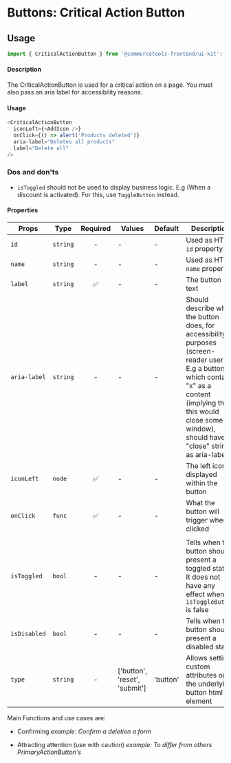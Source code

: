 # Buttons: Critical Action Button

## Usage

```js
import { CriticalActionButton } from '@commercetools-frontend/ui-kit';
```

#### Description

The CriticalActionButton is used for a critical action on a page. You must also pass an
aria label for accessibility reasons.

#### Usage

```js
<CriticalActionButton
  iconLeft={<AddIcon />}
  onClick={() => alert('Products deleted')}
  aria-label="Deletes all products"
  label="Delete all"
/>
```

### Dos and don'ts

- `isToggled` should not be used to display business logic. E.g (When a discount is activated). For this, use `ToggleButton` instead.

#### Properties

| Props        | Type     | Required | Values                        | Default  | Description                                                                                                                                                                                                                   |
| ------------ | -------- | :------: | ----------------------------- | -------- | ----------------------------------------------------------------------------------------------------------------------------------------------------------------------------------------------------------------------------- |
| `id`         | `string` |    -     | -                             | -        | Used as HTML `id` property                                                                                                                                                                                                    |
| `name`       | `string` |    -     | -                             | -        | Used as HTML `name` property                                                                                                                                                                                                  |
| `label`      | `string` |    ✅    | -                             | -        | The button text                                                                                                                                                                                                               |
| `aria-label` | `string` |    -     | -                             | -        | Should describe what the button does, for accessibility purposes (screen-reader users). E.g a button which contains "x" as a content (implying that this would close some window), should have a "close" string as aria-label |
| `iconLeft`   | `node`   |    ✅    | -                             | -        | The left icon displayed within the button                                                                                                                                                                                     |
| `onClick`    | `func`   |    ✅    | -                             | -        | What the button will trigger when clicked                                                                                                                                                                                     |
|              |
| `isToggled`  | `bool`   |    -     | -                             | -        | Tells when the button should present a toggled state. It does not have any effect when `isToggleButton` is false                                                                                                              |
| `isDisabled` | `bool`   |    -     | -                             | -        | Tells when the button should present a disabled state                                                                                                                                                                         |
| `type`       | `string` |    -     | ['button', 'reset', 'submit'] | 'button' | Allows setting custom attributes on the underlying button html element                                                                                                                                                        |

Main Functions and use cases are:

- Confirming _example: Confirm a deletion a form_

- Attracting attention (use with caution) _example: To differ from others PrimaryActionButton's_
